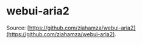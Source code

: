 webui-aria2
===========

Source: [https://github.com/ziahamza/webui-aria2](https://github.com/ziahamza/webui-aria2).
